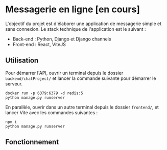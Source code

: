 # Messagerie en ligne [en cours]

L'objectif du projet est d'élaborer une application de messagerie simple et sans connexion.
Le stack technique de l'application est le suivant :

- Back-end : Python, Django et Django channels
- Front-end : React, ViteJS

## Utilisation

Pour démarrer l'API, ouvrir un terminal depuis le dossier `backend/chatProject/` et lancer la commande suivante pour démarrer le serveur.

```shell
docker run -p 6379:6379 -d redis:5
python manage.py runserver
```

En parallèle, ouvrir dans un autre terminal depuis le dossier `frontend/`, et lancer Vite avec les commandes suivantes :

```shell
npm i
python manage.py runserver
```

## Fonctionnement
